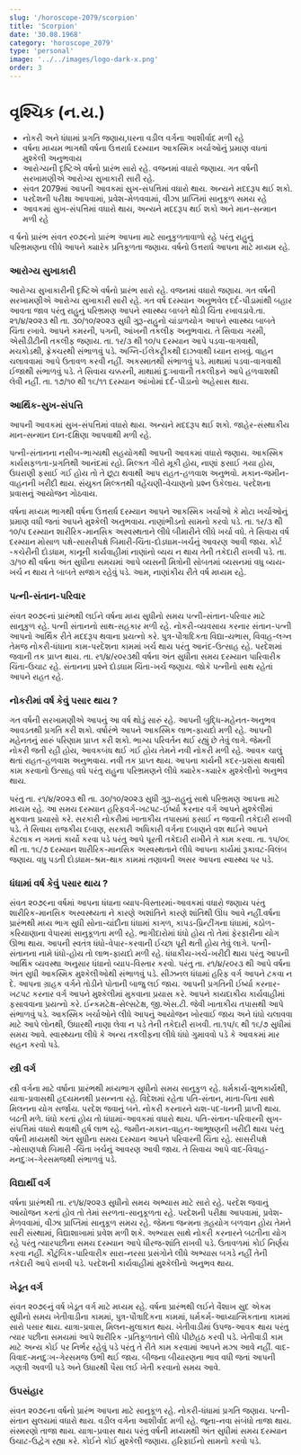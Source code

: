 ```yaml
---
slug: '/horoscope-2079/scorpion'
title: 'Scorpion'
date: '30.08.1968'
category: 'horoscope_2079'
type: 'personal'
image: '../../images/logo-dark-x.png'
order: 3
---
```


# વૃશ્ચિક (ન.ય.)

- નોકરી અને ધંધામાં પ્રગતિ જણાય,ઘરના વડીલ વર્ગના આશીર્વાદ મળી રહે
- વર્ષના મધ્યમ ભાગથી વર્ષના ઉત્તરાર્ધ દરમ્યાન આકસ્મિક ખર્ચાઓનું પ્રમાણ વધતાં મુશ્કેલી અનુભવાય
- આરોગ્યની દૃષ્ટિએ વર્ષનો પ્રારંભ સારો રહે. વજનમાં વધારો જણાય. ગત વર્ષની સરખામણીએ આરોગ્ય સુખાકારી સારી રહે.
- સંવત 2079માં આપની આવકમાં સુખ-સંપત્તિમાં વધારો થાય. અન્યને મદદરૂપ થઈ શકો.
- પરદેશની પરીક્ષા આપવામાં, પ્રવેશ-મેળવવામાં, વીઝા પ્રાપ્તિમાં સાનુકૂળ સમય રહે
- આવકમાં સુખ-સંપત્તિમાં વધારો થાય, અન્યને મદદરૂપ થઈ શકો અને માન-સન્માન મળી રહે

વ ર્ષનો પ્રારંભ સંવત ર૦૭૯નો પ્રારંભ આપના માટે સાનુકુળતાવાળો રહે પરંતુ રાહુનું પરિભ્રમણના લીધે આપને ક્યારેક પ્રતિકૂળતા જણાય. વર્ષનો ઉત્તરાર્ધ આપના માટે મધ્યમ રહે.

### આરોગ્ય સુખાકારી

આરોગ્ય સુખાકારીની દૃષ્ટિએ વર્ષનો પ્રારંભ સારો રહે. વજનમાં વધારો જણાય. ગત વર્ષની સરખામણીએ આરોગ્ય સુખાકારી સારી રહે. ગત વર્ષ દરમ્યાન અનુભવેલ દર્દ-પીડામાંથી બહાર આવતા જાવ પરંતુ રાહુનું પરિભ્રમણ આપને સ્વાસ્થ્ય બાબતે થોડી ચિંતા રખાવડાવે.તા. ૨૧/૪/૨૦૨૩ થી તા. ૩૦/૧૦/૨૦૨૩ સુધી ગુરૂ-રાહુનો ચાંડાળયોગ આપને સ્વાસ્થ્ય બાબતે ચિંતા રખાવે. આપને કમરની, પગની, આંખની તકલીફ અનુભવાય. તે સિવાય ગરમી, એસીડીટીની તકલીફ જણાય. તા. ૧ર/૩ થી ૧૦/પ દરમ્યાન આપે પડવા-વાગવાથી, મચકોડથી, ફ્રેક્ચરથી સંભાળવું પડે. અગ્નિ-ઈલેકટ્રીકથી દાઝવાથી ધ્યાન રાખવું. વાહન ચલાવવામાં આપે ઉતાવળ કરવી નહીં. અકસ્માતથી સંભાળવું પડે. માથામાં પડવા-વાગવાથી ઈજાથી સંભાળવું પડે. તે સિવાય ચક્કરની, માથામાં દુઃખાવાની તકલીફને આપે હળવાશથી લેવી નહીં. તા. ૧૭/૧૦ થી ૧૬/૧૧ દરમ્યાન આંખોમાં દર્દ-પીડાનો અહેસાસ થાય.

### આર્થિક-સુખ-સંપત્તિ

આપની આવકમાં સુખ-સંપત્તિમાં વધારો થાય. અન્યને મદદરૂપ થઈ શકો. જાહેર-સંસ્થાકીય માન-સન્માન દાન-દક્ષિણા આપવાથી મળી રહે.

પત્ની-સંતાનના નસીબ-ભાગ્યથી સહયોગથી આપની આવકમાં વધારો જણાય. આકસ્મિક કાર્યસફળતા-પ્રગતિથી આનંદમાં રહો. મિલ્કત ગીરો મૂકી હોય, નાણાં ફસાઈ ગયા હોય, ઉઘરાણી ફસાઈ ગઈ હોય તો તે છૂટા થવાથી આપ રાહત-હળવાશ અનુભવો. મકાન-જમીન-વાહનની ખરીદી થાય. સંયુક્ત મિલ્કતથી વહેંચણી-વેચાણનો પ્રશ્ન ઉકેલાય. પરદેશના પ્રવાસનું આયોજન ગોઠવાય.

વર્ષના મધ્યમ ભાગથી વર્ષના ઉત્તરાર્ધ દરમ્યાન આપને આકસ્મિક ખર્ચાઓ કે મોટા ખર્ચાઓનું પ્રમાણ વધી જતાં આપને મુશ્કેલી અનુભવાય. નાણાંભીડનો સામનો કરવો પડે. તા. ૧ર/૩ થી ૧૦/પ દરમ્યાન શારીરિક-માનસિક અસ્વસ્થતાને લીધે બીમારીને લીધે ખર્ચા વધે. તે સિવાય વર્ષ દરમ્યાન મોસાળ પક્ષે-સાસરીપક્ષે બિમારી-ચિંતા-દોડધામ-ખર્ચનું આવરણ આવી જાય. કોર્ટ -કચેરીની દોડધામ, કાનૂની કાર્યવાહીમાં નાણાંનો વ્યય ન થાય તેની તકેદારી રાખવી પડે. તા. ૩/૧૦ થી વર્ષના અંત સુધીના સમયમાં આપે વ્યસની મિત્રોની સોબતમાં વ્યસનમાં વધુ વ્યય-ખર્ચ ન થાય તે બાબતે સજાગ રહેવું પડે. આમ, નાણાંકીય રીતે વર્ષ મધ્યમ રહે.

### પત્ની-સંતાન-પરિવાર

સંવત ૨૦૭૯નાં પ્રારંભથી લઈને વર્ષના મધ્ય સુધીનો સમય પત્ની-સંતાન-પરિવાર માટે સાનુકુળ રહે. પત્ની સંતાનનો સાથ-સહકાર મળી રહે. નોકરી-વ્યવસાય કરનાર સંતાન-પત્ની આપનો આર્થિક રીતે મદદરૂપ થવાના પ્રયત્નો કરે. પુત્ર-પૌત્રાદિકતા વિદ્યા-યભાસ, વિવાહ-લગ્ન તેમજ નોકરી-ધંધાના કામ-પરદેશના કામમાં ખર્ચ થાય પરંતુ આનંદ-ઉત્સાહ રહે. પરદેશમાં જવાની તક પ્રાપ્ત થાય. તા. ર૧/૪/ર૦ર૩થી વર્ષના અંત સુધીના સમય દરમ્યાન પારિવારીક ચિંતા-ઉચાટ રહે. સંતાનના પ્રશ્ને દોડધામ ચિંતા-ખર્ચ જણાય. જોકે પત્નીનો સાથ રહેતાં આપને રાહત રહે.

### નોકરીમાં વર્ષ કેવું પસાર થાય ?

ગત વર્ષની સરખામણીએ આપનું આ વર્ષ થોડું સારું રહે. આપની બુદ્ધિ-મહેનત-અનુભવ આવડતથી પ્રગતિ કરી શકો. વર્ષારંભે આપને આકસ્મિક લાભ-ફાયદો મળી રહે. આપની મહેનતનું સારું પરિણામ પ્રાપ્ત કરી શકો. ભાગ્ય પરિવર્તન થઈ રહ્યું છે તેવું લાગે. જેમની નોકરી જતી રહી હોય, આવકબંધ થઈ ગઈ હોય તેમને નવી નોકરી મળી રહે. આવક ચાલું થતાં રાહત-હળવાશ અનુભવાય. નવી તક પ્રાપ્ત થાય. આપના કાર્યની કદર-પ્રશંસા થવાથી કામ કરવાનો ઉત્સાહ વધે પરંતુ રાહુના પરિભ્રમણને લીધે ક્યારેક-ક્યારેક મુશ્કેલીનો અનુભવ થાય.

પરંતુ તા. ર૧/૪/૨૦૨૩ થી તા. ૩૦/૧૦/૨૦૨૩ સુધી ગુરૂ-રાહુનું સાથે પરિભ્રમણ આપના માટે મધ્યમ રહે. આ સમય દરમ્યાન હરિફવર્ગ-ખટપટ-ઈર્ષ્યા કરનાર વર્ગ આપને મુશ્કેલીમાં મુકવાના પ્રયાસો કરે. સરકારી નોકરીમાં ખાતાકીય તપાસમાં ફસાઈ ન જવાની તકેદારી રાખવી પડે. તે સિવાય રાજકીય દબાણ, સરકારી અધિકારી વર્ગના દબાણને વશ થઈને આપને કેટલાક ન ગમતાં કાર્યો કરવા પડે પરંતુ આપે પૂરતી તકેદારી રાખીને તે કામ કરવા. તા. ૧પ/૦૬ થી તા. ૧૬/૭ દરમ્યાન શારીરિક-માનસિક અસ્વસ્થતાને લીધે આપના કાર્યમાં રૂકાવટ-વિલંબ જણાય. વધુ પડતી દોડધામ-શ્રમ-થાક કામમાં તણાવની અસર આપના સ્વાસ્થ્ય પર પડે.

### ધંધામાં વર્ષ કેવું પસાર થાય ?

સંવત ૨૦૭૯ના વર્ષમાં આપના ધંધાના વ્યાપ-વિસ્તારમાં-આવકમાં વધારો જણાય પરંતુ શારીરિક-માનસિક અસ્વસ્થ્યતા ને કારણે અશાંતિને કારણે શાંતિથી ઊંઘ આવે નહીં.વર્ષના પ્રારંભથી મધ્ય ભાગ સુધી સોના-ચાંદીના ધંધામાં કાગળ, કાપડ-પ્રિન્ટીંગના ધંધામાં, કઠોળ-કરિયાણાના વેપારમાં સાનુકૂળતા મળી રહે. ભાગીદારોમાં ધંધો હોય તો તેમાં ફેરફારીના યોગ ઊભા થાય. આપની સ્વતંત્ર ધંધો-વેપાર-કરવાની ઈચ્છા પૂરી થતી હોય તેવું લાગે. પત્ની-સંતાનના નામે ધંધો-હોય તો લાભ-ફાયદો મળી રહે. ધંધાકીય-ખર્ચ-ખરીદી થાય પરંતુ આપની આર્થિક વ્યવસ્થા અનુસાર ધંધાનો વ્યાપ-વિસ્તાર કરવો. પરંતુ તા. ર૧/૪/ર૦ર૩ થી આપે વર્ષના અંત સુધી આકસ્મિક મુશ્કેલીઓથી સંભાળવું પડે. સીઝનલ ધંધામાં હરિફ વર્ગ આપને ટકવા ન દે. આપના ગ્રાહક વર્ગને તોડીને પોતાની બાજુ લઈ જાય. આપની પ્રગતિની ઈર્ષ્યા કરનાર-ખટપટ કરનાર વર્ગ આપને મુશ્કેલીમાં મુકવાના પ્રયાસ કરે. આપને કાયદાકીય કાર્યવાહીમાં ફસાવવાના પ્રયત્નો કરે. ઈન્કમટેક્ષ-સેલ્સટેક્ષ, જી.એસ.ટી. જેવી ખાતાકીય તપાસથી આપે સંભાળવું પડે. આકસ્મિક ખર્ચાઓને લીધે આપનું આયોજન ખોરવાઈ જાય અને ધંધો ચલાવવા માટે આપે લોનથી, ઉધારથી નાણા લેવા ન પડે તેની તકેદારી રાખવી. તા.૧પ/૬ થી ૧૬/૭ સુધીમાં સમય આવે. સ્વાસ્થ્યના લીધે કે અન્ય તકલીફના લીધે ધંધો ગુમાવવો પડે કે આવકમાં માર સહન કરવો પડે.

### સ્ત્રી વર્ગ

સ્ત્રી વર્ગના માટે વર્ષાના પ્રારંભથી મધ્યભાગ સુધીનો સમય સાનુકુળ રહે. ધર્મકાર્ય-શુભકાર્યથી, યાત્રા-પ્રવાસથી હૃદયમનથી પ્રસન્નતા રહે. વિદેશમાં રહેતા પતિ-સંતાન, માતા-પિતા સાથે મિલનના યોગ સર્જાય. પરદેશ જવાનું બને. નોકરી કરનારને યશ-પદ-ધનની પ્રાપ્તી થાય. બઢતી મળે. ધંધો કરતાં હોય તો ધંધામાં-આવકમાં વધારો થાય. પતિ-સંતાન-પરિવારની સુખ-સંપત્તિમાં વધારો થવાથી હર્ષ લાભ રહે. જમીન-મકાન-વાહન-આભૂષણની ખરીદી થાય પરંતુ વર્ષની મધ્યમથી અંત સુધીના સમય દરમ્યાન આપને પરિવારની ચિંતા રહે. સાસરીપક્ષે -મોસાણપક્ષે બિમારી -ચિંતા ખર્ચનું આવરણ આવી જાય. તે સિવાય આપે વાદ-વિવાહ-મનદુઃખ-ગેરસમજથી સંભાળવું પડે.

### વિદ્યાર્થી વર્ગ

વર્ષના પ્રારંભથી તા. ર૧/૪/૨૦૨૩ સુધીનો સમય અભ્યાસ માટે સારો રહે. પરદેશ જવાનું આયોજન કરતાં હોવ તો તેમાં સરળતા-સાનુકૂળતા રહે. પરદેશની પરીક્ષા આપવામાં, પ્રવેશ-મેળવવામાં, વીઝા પ્રાપ્તિમાં સાનુકૂળ સમય રહે. જેમના જન્મના ગ્રહયોગ બળવાન હોય તેમને સારી સંસ્થામાં, વિદ્યાશાખામાં પ્રવેશ મળી શકે. અભ્યાસ સાથે નોકરી કરનારને બઢતીના યોગ રહે પરંતુ ત્યારપછીના સમય દરમ્યાન આપે ધીરજ-શાંતિ રાખવી પડે. ઉતાવળમાં કોઈ નિર્ણય કરવા નહીં. કૌટુંબિક-પારિવારીક સારા-નરસા પ્રસંગોને લીધે અભ્યાસ બગડે નહીં તેની તકેદારી આપે રાખવી પડે. પરદેશની કાર્યવાહીમાં મુશ્કેલીનો અનુભવ થાય.

### ખેડૂત વર્ગ

સંવત ૨૦૭૯નું વર્ષ ખેડૂત વર્ગ માટે મધ્યમ રહે. વર્ષના પ્રારંભથી લઈને વૈશાખ સુદ એકમ સુધીનો સમય ખેતીવાડીના કામમાં, પુત્ર-પૌત્રાદિકના કામમાં, ધર્મકર્મ-આધ્યાત્મિકતાના કામમાં સારો પસાર થાય. યાત્રા-પ્રવાસ, મિલન-મુલાકાત થાય. ખેતીવાડીમાં ઉપજ-આવક થાય પરંતુ ત્યાર પછીના સમયમાં આપે શારીરિક -પ્રતિકૂળતાને લીધે પીછેહઠ કરવી પડે. ખેતીવાડી કામ માટે અન્ય કોઈ પર નિર્ભર રહેવું પડે પરંતુ તે રીતે કામ કરવામાં આપને મઝા આવે નહીં. વાદ-વિવાદ-મનદુઃખ-ગેરસમજ ઉભી થઈ જાય. બીજના બીયારણના ભાવ વધી જતાં આપની ગણત્રી અવળી પડે અને ઉધારથી પૈસા લઈ ખેતી કરવાનો સમય આવે.

### ઉપસંહાર

સંવત ૨૦૭૯ના વર્ષનો પ્રારંભ આપના માટે સાનુકૂળ રહે. નોકરી-ધંધામાં પ્રગતિ જણાય. પત્ની-સંતાન સુલયમાં વધારો થાય. વડીલ વર્ગના આશીર્વાદ મળી રહે. જૂના-નવા સંબંધો તાજા થાય. સંસ્મરણો તાજા થાય. યાત્રા-પ્રવાસ થાય પરંતુ વર્ષની મધ્યમથી અંત સુધીમાં સમય દરમ્યાન ઉચાટ-ઉદ્વેગ રહ્યા કરે. કોઈને કોઈ મુશ્કેલી જણાય. હરિફાઈનો સામનો કરવો પડે.
